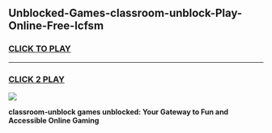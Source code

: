 
## Unblocked-Games-classroom-unblock-Play-Online-Free-lcfsm
<h3>
<a href="https://premium76.site?title=classroom-unblock&ref=26A">CLICK TO PLAY</a></h3>
<hr>

<h3>
<a href="https://premium76.site?title=classroom-unblock&ref=26A">CLICK 2 PLAY</a>
  
</h3>

<a href="https://premium76.site?title=classroom-unblock&ref=26A"><img src="https://clearcache.store/games.png"></a>


**classroom-unblock games unblocked: Your Gateway to Fun and Accessible Online Gaming**
